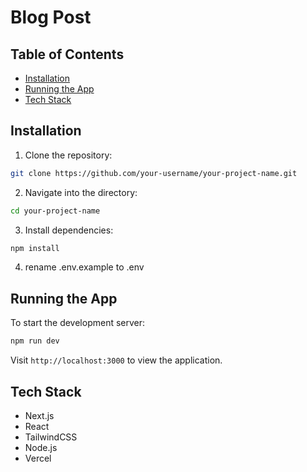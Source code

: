 # Blog Post

## Table of Contents

- [Installation](#installation)
- [Running the App](#running-the-app)
- [Tech Stack](#tech-stack)

## Installation

1. Clone the repository:

```bash
git clone https://github.com/your-username/your-project-name.git
```

2. Navigate into the directory:

```bash
cd your-project-name
```

3. Install dependencies:

```bash
npm install
```

4. rename .env.example to .env


## Running the App

To start the development server:

```bash
npm run dev
```

Visit `http://localhost:3000` to view the application.

## Tech Stack

- Next.js
- React
- TailwindCSS
- Node.js
- Vercel

